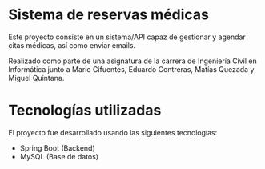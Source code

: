 # Sistema de reservas médicas
Este proyecto consiste en un sistema/API capaz de gestionar y agendar citas médicas, así como enviar emails.

Realizado como parte de una asignatura de la carrera de Ingeniería Civil en Informática junto a Mario Cifuentes, Eduardo Contreras, Matías Quezada y Miguel Quintana.
# Tecnologías utilizadas
El proyecto fue desarrollado usando las siguientes tecnologías:
* Spring Boot (Backend)
* MySQL (Base de datos)

